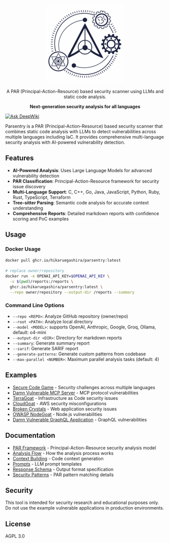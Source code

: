 <div align="center">

  <img width="250" src="./logo.png" alt="Parsentry Logo">

A PAR (Principal-Action-Resource) based security scanner using LLMs and static code analysis.

**Next-generation security analysis for all languages**

</div>

[![Ask DeepWiki](https://deepwiki.com/badge.svg)](https://deepwiki.com/HikaruEgashira/parsentry)

Parsentry is a PAR (Principal-Action-Resource) based security scanner that combines static code analysis with LLMs to detect vulnerabilities across multiple languages including IaC. It provides comprehensive multi-language security analysis with AI-powered vulnerability detection.

## Features

- **AI-Powered Analysis**: Uses Large Language Models for advanced vulnerability detection
- **PAR Classification**: Principal-Action-Resource framework for security issue discovery
- **Multi-Language Support**: C, C++, Go, Java, JavaScript, Python, Ruby, Rust, TypeScript, Terraform
- **Tree-sitter Parsing**: Semantic code analysis for accurate context understanding
- **Comprehensive Reports**: Detailed markdown reports with confidence scoring and PoC examples

## Usage

### Docker Usage

```bash
docker pull ghcr.io/hikaruegashira/parsentry:latest

# replace owner/repository
docker run -e OPENAI_API_KEY=$OPENAI_API_KEY \
  -v $(pwd)/reports:/reports \
  ghcr.io/hikaruegashira/parsentry:latest \
  --repo owner/repository --output-dir /reports --summary
```

### Command Line Options

- `--repo <REPO>`: Analyze GitHub repository (owner/repo)
- `--root <PATH>`: Analyze local directory
- `--model <MODEL>`: supports OpenAI, Anthropic, Google, Groq, Ollama, default: o4-mini
- `--output-dir <DIR>`: Directory for markdown reports
- `--summary`: Generate summary report
- `--sarif`: Generate SARIF report
- `--generate-patterns`: Generate custom patterns from codebase
- `--max-parallel <NUMBER>`: Maximum parallel analysis tasks (default: 4)

## Examples

- [Secure Code Game](docs/reports/skills-secure-code-game/summary.md) - Security challenges across multiple languages
- [Damn Vulnerable MCP Server](docs/reports/harishsg993010-damn-vulnerable-MCP-server/summary.md) - MCP protocol vulnerabilities
- [TerraGoat](docs/reports/terragoat/summary.md) - Infrastructure as Code security issues
- [CloudGoat](docs/reports/cloudgoat/summary.md) - AWS security misconfigurations
- [Broken Crystals](docs/reports/NeuraLegion-brokencrystals/summary.md) - Web application security issues
- [OWASP NodeGoat](docs/reports/OWASP-NodeGoat/summary.md) - Node.js vulnerabilities
- [Damn Vulnerable GraphQL Application](docs/reports/Damn-Vulnerable-GraphQL-Application/summary.md) - GraphQL vulnerabilities

## Documentation

- [PAR Framework](docs/concepts/par_framework.md) - Principal-Action-Resource security analysis model
- [Analysis Flow](docs/concepts/analysis_flow.md) - How the analysis process works
- [Context Building](docs/concepts/context.md) - Code context generation
- [Prompts](docs/concepts/prompts.md) - LLM prompt templates
- [Response Schema](docs/concepts/response_schema.md) - Output format specification
- [Security Patterns](docs/concepts/security_patterns.md) - PAR pattern matching details

## Security

This tool is intended for security research and educational purposes only. Do not use the example vulnerable applications in production environments.

## License

AGPL 3.0
